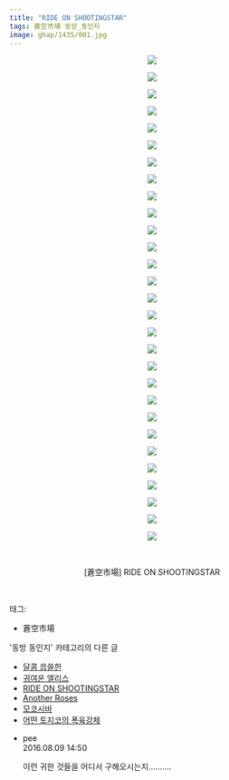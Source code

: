 ```yaml
---
title: "RIDE ON SHOOTINGSTAR"
tags: 蒼空市場 동방_동인지
image: ghap/1435/001.jpg
---
```

<div class="article">
<p style="text-align: center; clear: none; float: none;"><img src="{{ site.nasurl }}/ghap/1435/001.jpg"/></p>
<p style="text-align: center; clear: none; float: none;"><img src="{{ site.nasurl }}/ghap/1435/002.jpg"/></p>
<p style="text-align: center; clear: none; float: none;"><img src="{{ site.nasurl }}/ghap/1435/003.jpg"/></p>
<p style="text-align: center; clear: none; float: none;"><img src="{{ site.nasurl }}/ghap/1435/004.jpg"/></p>
<p style="text-align: center; clear: none; float: none;"><img src="{{ site.nasurl }}/ghap/1435/005.jpg"/></p>
<p style="text-align: center; clear: none; float: none;"><img src="{{ site.nasurl }}/ghap/1435/006.jpg"/></p>
<p style="text-align: center; clear: none; float: none;"><img src="{{ site.nasurl }}/ghap/1435/007.jpg"/></p>
<p style="text-align: center; clear: none; float: none;"><img src="{{ site.nasurl }}/ghap/1435/008.jpg"/></p>
<p style="text-align: center; clear: none; float: none;"><img src="{{ site.nasurl }}/ghap/1435/009.jpg"/></p>
<p style="text-align: center; clear: none; float: none;"><img src="{{ site.nasurl }}/ghap/1435/010.jpg"/></p>
<p style="text-align: center; clear: none; float: none;"><img src="{{ site.nasurl }}/ghap/1435/011.jpg"/></p>
<p style="text-align: center; clear: none; float: none;"><img src="{{ site.nasurl }}/ghap/1435/012.jpg"/></p>
<p style="text-align: center; clear: none; float: none;"><img src="{{ site.nasurl }}/ghap/1435/013.jpg"/></p>
<p style="text-align: center; clear: none; float: none;"><img src="{{ site.nasurl }}/ghap/1435/014.jpg"/></p>
<p style="text-align: center; clear: none; float: none;"><img src="{{ site.nasurl }}/ghap/1435/015.jpg"/></p>
<p style="text-align: center; clear: none; float: none;"><img src="{{ site.nasurl }}/ghap/1435/016.jpg"/></p>
<p style="text-align: center; clear: none; float: none;"><img src="{{ site.nasurl }}/ghap/1435/017.jpg"/></p>
<p style="text-align: center; clear: none; float: none;"><img src="{{ site.nasurl }}/ghap/1435/018.jpg"/></p>
<p style="text-align: center; clear: none; float: none;"><img src="{{ site.nasurl }}/ghap/1435/019.jpg"/></p>
<p style="text-align: center; clear: none; float: none;"><img src="{{ site.nasurl }}/ghap/1435/020.jpg"/></p>
<p style="text-align: center; clear: none; float: none;"><img src="{{ site.nasurl }}/ghap/1435/021.jpg"/></p>
<p style="text-align: center; clear: none; float: none;"><img src="{{ site.nasurl }}/ghap/1435/022.jpg"/></p>
<p style="text-align: center; clear: none; float: none;"><img src="{{ site.nasurl }}/ghap/1435/023.jpg"/></p>
<p style="text-align: center; clear: none; float: none;"><img src="{{ site.nasurl }}/ghap/1435/024.jpg"/></p>
<p style="text-align: center; clear: none; float: none;"><img src="{{ site.nasurl }}/ghap/1435/025.jpg"/></p>
<p style="text-align: center; clear: none; float: none;"><img src="{{ site.nasurl }}/ghap/1435/026.jpg"/></p>
<p style="text-align: center; clear: none; float: none;"><img src="{{ site.nasurl }}/ghap/1435/027.jpg"/></p>
<p style="text-align: center; clear: none; float: none;"><img src="{{ site.nasurl }}/ghap/1435/028.jpg"/></p>
<p style="text-align: center; clear: none; float: none;"><img src="{{ site.nasurl }}/ghap/1435/029.jpg"/></p>
<p style="text-align: center; clear: none; float: none;"><br/></p>
<p style="text-align: center; clear: none; float: none;">[蒼空市場] RIDE ON SHOOTINGSTAR</p>
<p><br/></p>
</div><div class="tagTrail">
<p>태그: </p>
<ul>
<li>蒼空市場</li>
</ul>
</div><div class="another">
<p>'동방 동인지' 카테고리의 다른 글</p>
<ul>
<li><a href="/2016-08-09-ghap_1437">달콤 씁쓸한</a></li>
<li><a href="/2016-08-08-ghap_1436">귀여운 앨리스</a></li>
<li><a href="/2016-08-08-ghap_1435">RIDE ON SHOOTINGSTAR</a></li>
<li><a href="/2016-08-08-ghap_1433">Another Roses</a></li>
<li><a href="/2016-08-08-ghap_1432">모코시바</a></li>
<li><a href="/2016-08-08-ghap_1431">어떤 토지코의 폭육강체</a></li>
</ul>
</div><div class="cb_module cb_fluid">
<div class="cb_wrt cb_profile">
<div class="comment">
<ul>
<li class="cb_thumb_off" id="comment14777706">
<div class="cb_comment_area">
<div class="cb_info_area">
<div class="cb_section">
<span class="cb_nick_name">pee</span>
</div>
<div class="cb_section">
<span class="cb_date">2016.08.09 14:50 </span>
</div>
</div>
<div class="cb_dsc_comment">
<p class="cb_dsc">
											이런 귀한 것들을 어디서 구해오시는지..........
										</p>
</div>
</div></li>
</ul>
</div>
</div><!-- commentList close -->
</div>